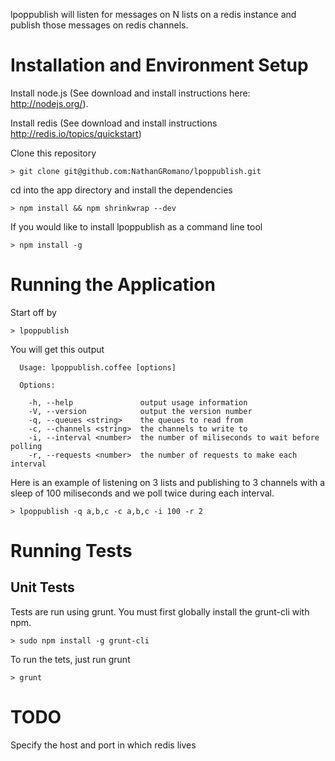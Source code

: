 lpoppublish will listen for messages on N lists on a redis instance and publish those messages on redis channels.

# Installation and Environment Setup

Install node.js (See download and install instructions here: http://nodejs.org/).

Install redis (See download and install instructions http://redis.io/topics/quickstart)

Clone this repository

    > git clone git@github.com:NathanGRomano/lpoppublish.git

cd into the app directory and install the dependencies

    > npm install && npm shrinkwrap --dev

If you would like to install lpoppublish as a command line tool

    > npm install -g

# Running the Application

Start off by

    > lpoppublish

You will get this output

```
  Usage: lpoppublish.coffee [options]

  Options:

    -h, --help               output usage information
    -V, --version            output the version number
    -q, --queues <string>    the queues to read from
    -c, --channels <string>  the channels to write to
    -i, --interval <number>  the number of miliseconds to wait before polling
    -r, --requests <number>  the number of requests to make each interval
```

Here is an example of listening on 3 lists and publishing to 3 channels with a sleep of 100 miliseconds and we poll twice during each interval.

    > lpoppublish -q a,b,c -c a,b,c -i 100 -r 2

# Running Tests

## Unit Tests

Tests are run using grunt.  You must first globally install the grunt-cli with npm.

    > sudo npm install -g grunt-cli

To run the tets, just run grunt

    > grunt

# TODO

Specify the host and port in which redis lives
